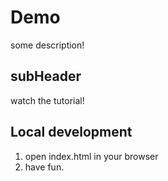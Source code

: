 # Demo

some description!


## subHeader

watch the tutorial!

## Local development

1. open index.html in your browser
2. have fun.